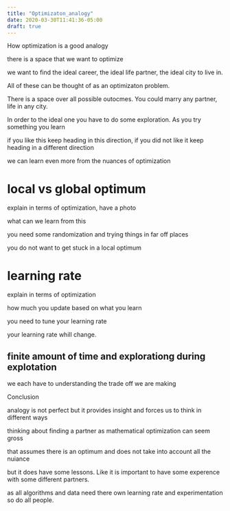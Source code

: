 ```yaml
---
title: "Optimizaton_analogy"
date: 2020-03-30T11:41:36-05:00
draft: true
---
```


How optimization is a good analogy 

there is a space that we want to optimize 

we want to find the ideal career, the ideal life partner, the ideal city to live in. 

All of these can be thought of as an optimizaton problem. 

There is a space over all possible outocmes. You could marry any partner, life in any city. 

In order to the ideal one you have to do some exploration. As you try something you learn

if you like this keep heading in this direction, if you did not like it keep heading in a different direction 


we can learn even more from the nuances of optimization


# local vs global optimum 

explain in terms of optimization, have a photo 

what can we learn from this 

you need some randomization and trying things in far off places 

you do not want to get stuck in a local optimum 

# learning rate

explain in terms of optimization 

how much you update based on what you learn 

you need to tune your learning rate 

your learning rate whill change. 


## finite amount of time and explorationg during explotation 

we each have to understanding the trade off we are making 

Conclusion 

analogy  is not perfect but it provides insight and forces us to think in different ways 

thinking about finding a partner as mathematical optimization can seem gross 

that assumes there is an optimum and does not take into account all the nuiance 

but it does have some lessons. Like it is important to have some experence with some different partners. 


as all algorithms and data need there own learning rate and experimentation so do all people. 


